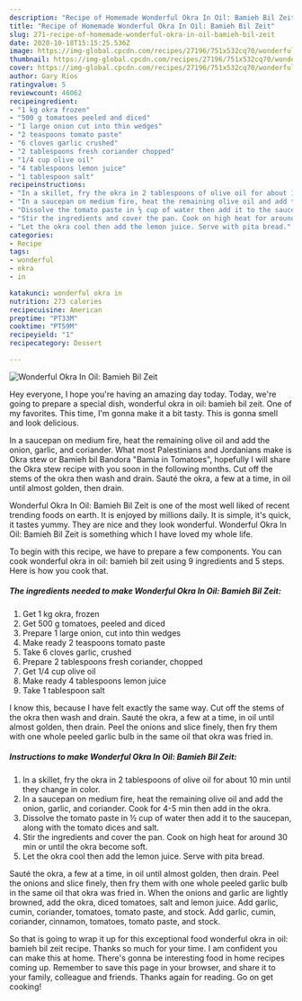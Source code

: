 ```yaml
---
description: "Recipe of Homemade Wonderful Okra In Oil: Bamieh Bil Zeit"
title: "Recipe of Homemade Wonderful Okra In Oil: Bamieh Bil Zeit"
slug: 271-recipe-of-homemade-wonderful-okra-in-oil-bamieh-bil-zeit
date: 2020-10-18T15:15:25.536Z
image: https://img-global.cpcdn.com/recipes/27196/751x532cq70/wonderful-okra-in-oil-bamieh-bil-zeit-recipe-main-photo.jpg
thumbnail: https://img-global.cpcdn.com/recipes/27196/751x532cq70/wonderful-okra-in-oil-bamieh-bil-zeit-recipe-main-photo.jpg
cover: https://img-global.cpcdn.com/recipes/27196/751x532cq70/wonderful-okra-in-oil-bamieh-bil-zeit-recipe-main-photo.jpg
author: Gary Rios
ratingvalue: 5
reviewcount: 46062
recipeingredient:
- "1 kg okra frozen"
- "500 g tomatoes peeled and diced"
- "1 large onion cut into thin wedges"
- "2 teaspoons tomato paste"
- "6 cloves garlic crushed"
- "2 tablespoons fresh coriander chopped"
- "1/4 cup olive oil"
- "4 tablespoons lemon juice"
- "1 tablespoon salt"
recipeinstructions:
- "In a skillet, fry the okra in 2 tablespoons of olive oil for about 10 min until they change in color."
- "In a saucepan on medium fire, heat the remaining olive oil and add the onion, garlic, and coriander. Cook for 4-5 min then add in the okra."
- "Dissolve the tomato paste in ½ cup of water then add it to the saucepan, along with the tomato dices and salt."
- "Stir the ingredients and cover the pan. Cook on high heat for around 30 min or until the okra become soft."
- "Let the okra cool then add the lemon juice. Serve with pita bread."
categories:
- Recipe
tags:
- wonderful
- okra
- in

katakunci: wonderful okra in 
nutrition: 273 calories
recipecuisine: American
preptime: "PT33M"
cooktime: "PT59M"
recipeyield: "1"
recipecategory: Dessert

---
```



![Wonderful Okra In Oil: Bamieh Bil Zeit](https://img-global.cpcdn.com/recipes/27196/751x532cq70/wonderful-okra-in-oil-bamieh-bil-zeit-recipe-main-photo.jpg)

Hey everyone, I hope you're having an amazing day today. Today, we're going to prepare a special dish, wonderful okra in oil: bamieh bil zeit. One of my favorites. This time, I'm gonna make it a bit tasty. This is gonna smell and look delicious.

In a saucepan on medium fire, heat the remaining olive oil and add the onion, garlic, and coriander. What most Palestinians and Jordanians make is Okra stew or Bamieh bil Bandora &#34;Bamia in Tomatoes&#34;, hopefully I will share the Okra stew recipe with you soon in the following months. Cut off the stems of the okra then wash and drain. Sauté the okra, a few at a time, in oil until almost golden, then drain.

Wonderful Okra In Oil: Bamieh Bil Zeit is one of the most well liked of recent trending foods on earth. It is enjoyed by millions daily. It is simple, it's quick, it tastes yummy. They are nice and they look wonderful. Wonderful Okra In Oil: Bamieh Bil Zeit is something which I have loved my whole life.


To begin with this recipe, we have to prepare a few components. You can cook wonderful okra in oil: bamieh bil zeit using 9 ingredients and 5 steps. Here is how you cook that.

<!--inarticleads1-->

##### The ingredients needed to make Wonderful Okra In Oil: Bamieh Bil Zeit:

1. Get 1 kg okra, frozen
1. Get 500 g tomatoes, peeled and diced
1. Prepare 1 large onion, cut into thin wedges
1. Make ready 2 teaspoons tomato paste
1. Take 6 cloves garlic, crushed
1. Prepare 2 tablespoons fresh coriander, chopped
1. Get 1/4 cup olive oil
1. Make ready 4 tablespoons lemon juice
1. Take 1 tablespoon salt


I know this, because I have felt exactly the same way. Cut off the stems of the okra then wash and drain. Sauté the okra, a few at a time, in oil until almost golden, then drain. Peel the onions and slice finely, then fry them with one whole peeled garlic bulb in the same oil that okra was fried in. 

<!--inarticleads2-->

##### Instructions to make Wonderful Okra In Oil: Bamieh Bil Zeit:

1. In a skillet, fry the okra in 2 tablespoons of olive oil for about 10 min until they change in color.
1. In a saucepan on medium fire, heat the remaining olive oil and add the onion, garlic, and coriander. Cook for 4-5 min then add in the okra.
1. Dissolve the tomato paste in ½ cup of water then add it to the saucepan, along with the tomato dices and salt.
1. Stir the ingredients and cover the pan. Cook on high heat for around 30 min or until the okra become soft.
1. Let the okra cool then add the lemon juice. Serve with pita bread.


Sauté the okra, a few at a time, in oil until almost golden, then drain. Peel the onions and slice finely, then fry them with one whole peeled garlic bulb in the same oil that okra was fried in. When the onions and garlic are lightly browned, add the okra, diced tomatoes, salt and lemon juice. Add garlic, cumin, coriander, tomatoes, tomato paste, and stock. Add garlic, cumin, coriander, cinnamon, tomatoes, tomato paste, and stock. 

So that is going to wrap it up for this exceptional food wonderful okra in oil: bamieh bil zeit recipe. Thanks so much for your time. I am confident you can make this at home. There's gonna be interesting food in home recipes coming up. Remember to save this page in your browser, and share it to your family, colleague and friends. Thanks again for reading. Go on get cooking!

